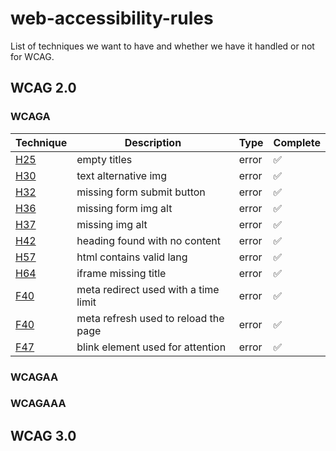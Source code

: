 # web-accessibility-rules

List of techniques we want to have and whether we have it handled or not for WCAG.

## WCAG 2.0

### WCAGA

| Technique                                          | Description                          | Type  | Complete |
| -------------------------------------------------- | ------------------------------------ | ----- | -------- |
| [H25](https://www.w3.org/TR/WCAG20-TECHS/H25.html) | empty titles                         | error | ✅       |
| [H30](https://www.w3.org/TR/WCAG20-TECHS/H30.html) | text alternative img                 | error | ✅       |
| [H32](https://www.w3.org/TR/WCAG20-TECHS/H32.html) | missing form submit button           | error | ✅       |
| [H36](https://www.w3.org/TR/WCAG20-TECHS/H36.html) | missing form img alt                 | error | ✅       |
| [H37](https://www.w3.org/TR/WCAG20-TECHS/H37.html) | missing img alt                      | error | ✅       |
| [H42](https://www.w3.org/TR/WCAG20-TECHS/H42.html) | heading found with no content        | error | ✅       |
| [H57](https://www.w3.org/TR/WCAG20-TECHS/H57.html) | html contains valid lang             | error | ✅       |
| [H64](https://www.w3.org/TR/WCAG20-TECHS/H64.html) | iframe missing title                 | error | ✅       |
| [F40](https://www.w3.org/TR/WCAG20-TECHS/F40.html) | meta redirect used with a time limit | error | ✅       |
| [F40](https://www.w3.org/TR/WCAG20-TECHS/F41.html) | meta refresh used to reload the page | error | ✅       |
| [F47](https://www.w3.org/TR/WCAG20-TECHS/F47.html) | blink element used for attention     | error | ✅       |

### WCAGAA

### WCAGAAA

## WCAG 3.0
